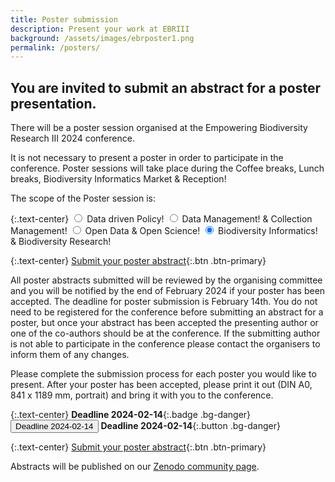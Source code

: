 ```yaml
---
title: Poster submission
description: Present your work at EBRIII
background: /assets/images/ebrposter1.png
permalink: /posters/
---
```


## You are invited to submit an abstract for a poster presentation.

There will be a poster session organised at the Empowering Biodiversity Research III 2024 conference.

It is not necessary to present a poster in order to participate in the conference. Poster sessions will take place during the Coffee breaks, Lunch breaks, Biodiversity Informatics Market & Reception!

The scope of the Poster session is:

{:.text-center}
<input type="radio" class="btn-check" name="options-outlined" id="success-outlined" autocomplete="off" checked>
<label class="btn btn-outline-success" for="success-outlined">Data driven Policy!</label>
<input type="radio" class="btn-check" name="options-outlined" id="success-outlined" autocomplete="off" checked>
<label class="btn btn-outline-success" for="success-outlined">Data Management! & Collection Management!</label>
<input type="radio" class="btn-check" name="options-outlined" id="success-outlined" autocomplete="off" checked>
<label class="btn btn-outline-success" for="success-outlined">Open Data & Open Science!</label>
<input type="radio" class="btn-check" name="options-outlined" id="success-outlined" autocomplete="off" checked>
<label class="btn btn-outline-success" for="success-outlined">Biodiversity Informatics! & Biodiversity Research!</label>

{:.text-center}
[Submit your poster abstract](https://forms.gle/v4H9UHLpRMUAU4Y26){:.btn .btn-primary}


All poster abstracts submitted will be reviewed by the organising committee and you will be notified by the end of February 2024 if your poster has been accepted. The deadline for poster submission is February 14th.
You do not need to be registered for the conference before submitting an abstract for a poster, but once your abstract has been accepted the presenting author or one of the co-authors should be at the conference.
If the submitting author is not able to participate in the conference please contact the organisers to inform them of any changes. 

Please complete the submission process for each poster you would like to present.
After your poster has been accepted, please print it out (DIN A0, 841 x 1189 mm, portrait) and bring it with you to the conference.

{:.text-center}
**Deadline 2024-02-14**{:.badge .bg-danger}
<button type="button" class="btn btn-primary btn-lg">Deadline 2024-02-14</button>
**Deadline 2024-02-14**{:.button .bg-danger}

{:.text-center}
[Submit your poster abstract](https://forms.gle/v4H9UHLpRMUAU4Y26){:.btn .btn-primary}

Abstracts will be published on our [Zenodo community page](https://zenodo.org/communities/empoweringbiodiversityresearch).
